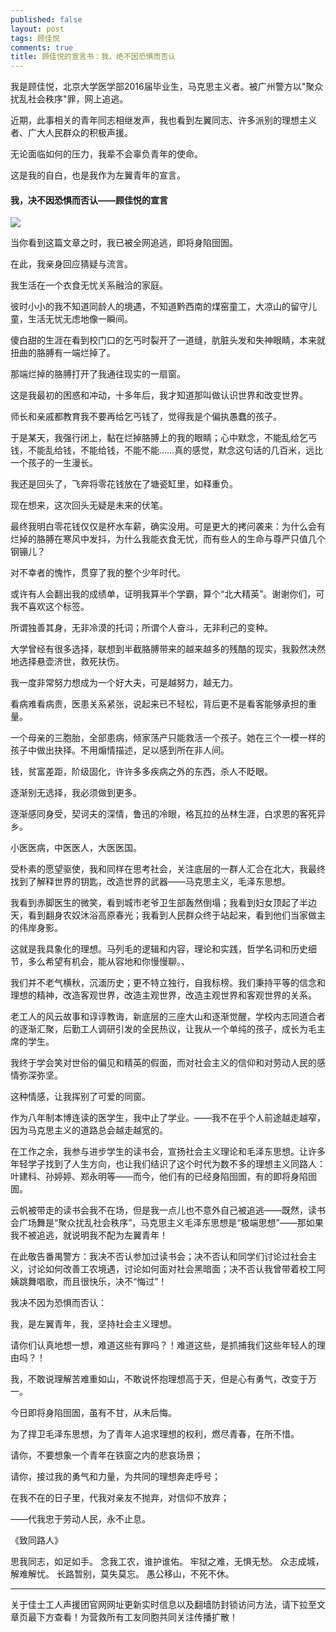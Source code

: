 ```yaml
---
published: false
layout: post
tags: 顾佳悦
comments: true
title: 顾佳悦的宣言书：我，绝不因恐惧而否认
---
```

我是顾佳悦，北京大学医学部2016届毕业生，马克思主义者。被广州警方以"聚众扰乱社会秩序"罪，网上追逃。
 
近期，此事相关的青年同志相继发声，我也看到左翼同志、许多派别的理想主义者、广大人民群众的积极声援。
 
无论面临如何的压力，我辈不会辜负青年的使命。
 
这是我的自白，也是我作为左翼青年的宣言。

#### 我，决不因恐惧而否认——顾佳悦的宣言

![](https://i.loli.net/2018/10/30/5bd80a9f26080.jpg)

当你看到这篇文章之时，我已被全网追逃，即将身陷囹圄。
 
在此，我亲身回应猜疑与流言。
 
我生活在一个衣食无忧关系融洽的家庭。
 
彼时小小的我不知道同龄人的境遇，不知道黔西南的煤窑童工，大凉山的留守儿童，生活无忧无虑地像一瞬间。
 
傻白甜的生涯在看到校门口的乞丐时裂开了一道缝，肮脏头发和失神眼睛，本来就扭曲的胳膊有一端烂掉了。
 
那端烂掉的胳膊打开了我通往现实的一扇窗。
 
这是我最初的困惑和冲动，十多年后，我才知道那叫做认识世界和改变世界。
 
师长和亲戚都教育我不要再给乞丐钱了，觉得我是个偏执愚蠢的孩子。
 
于是某天，我强行闭上，黏在烂掉胳膊上的我的眼睛；心中默念，不能乱给乞丐钱，不能乱给钱，不能给钱，不能不能……真的感觉，默念这句话的几百米，远比一个孩子的一生漫长。
 
我还是回头了，飞奔将零花钱放在了塘瓷缸里，如释重负。
 
现在想来，这次回头无疑是未来的伏笔。
 
最终我明白零花钱仅仅是杯水车薪，确实没用。可是更大的拷问袭来：为什么会有烂掉的胳膊在寒风中发抖，为什么我能衣食无忧，而有些人的生命与尊严只值几个钢镚儿？
 
对不幸者的愧怍，贯穿了我的整个少年时代。
 
或许有人会翻出我的成绩单，证明我算半个学霸，算个“北大精英”。谢谢你们，可我不喜欢这个标签。
 
所谓独善其身，无非冷漠的托词；所谓个人奋斗，无非利己的变种。
 
大学曾经有很多选择，联想到半截胳膊带来的越来越多的残酷的现实，我毅然决然地选择悬壶济世，救死扶伤。
 
我一度非常努力想成为一个好大夫，可是越努力，越无力。
 
看病难看病贵，医患关系紧张，说起来已不轻松，背后更不是看客能够承担的重量。

一个母亲的三胞胎，全部患病，倾家荡产只能救活一个孩子。她在三个一模一样的孩子中做出抉择。不用煽情描述，足以感到所在非人间。
 
钱，贫富差距，阶级固化，许许多多疾病之外的东西，杀人不眨眼。
 
逐渐别无选择，我必须做到更多。
 
逐渐感同身受，契诃夫的深情，鲁迅的冷眼，格瓦拉的丛林生涯，白求恩的客死异乡。

小医医病，中医医人，大医医国。
 
受朴素的愿望驱使，我和同样在思考社会，关注底层的一群人汇合在北大，我最终找到了解释世界的钥匙，改造世界的武器——马克思主义，毛泽东思想。
 
我看到赤脚医生的微笑，看到城市老爷卫生部轰然倒塌；我看到妇女顶起了半边天，看到翻身农奴沐浴高原春光；我看到人民群众终于站起来，看到他们当家做主的伟岸身影。
 
这就是我具象化的理想。马列毛的逻辑和内容，理论和实践，哲学名词和历史细节，多么希望有机会，能从容地和你慢慢聊。、
 
我们并不老气横秋，沉湎历史；更不特立独行，自我标榜。我们秉持平等的信念和理想的精神，改造客观世界，改造主观世界，改造主观世界和客观世界的关系。
 
老工人的风云故事和谆谆教诲，新底层的三座大山和逐渐觉醒，学校内志同道合者的逐渐汇聚，后勤工人调研引发的全民热议，让我从一个单纯的孩子，成长为毛主席的学生。
 
我终于学会笑对世俗的偏见和精英的假面，而对社会主义的信仰和对劳动人民的感情弥深弥坚。
 
这种情感，让我挥别了可爱的同窗。
 
作为八年制本博连读的医学生，我中止了学业。——我不在乎个人前途越走越窄，因为马克思主义的道路总会越走越宽的。
 
在工作之余，我参与进步学生的读书会，宣扬社会主义理论和毛泽东思想。让许多年轻学子找到了人生方向，也让我们结识了这个时代为数不多的理想主义同路人：叶建科、孙婷婷、郑永明等——而今，他们有的已经身陷囹圄，有的即将身陷囹圄。
 
云帆被带走的读书会我不在场，但是我一点儿也不意外自己被追逃——既然，读书会广场舞是“聚众扰乱社会秩序”，马克思主义毛泽东思想是“极端思想”——那如果我不被追逃，就说明我不配为左翼青年！
 
在此敬告番禺警方：我决不否认参加过读书会；决不否认和同学们讨论过社会主义，讨论如何改善工农境遇，讨论如何面对社会黑暗面；决不否认我曾带着校工阿姨跳舞唱歌，而且很快乐，决不“悔过”！
 
我决不因为恐惧而否认：
 
我，是左翼青年，我，坚持社会主义理想。
 
请你们认真地想一想，难道这些有罪吗？！难道这些，是抓捕我们这些年轻人的理由吗？！
 
我，不敢说理解苦难重如山，不敢说怀抱理想高于天，但是心有勇气，改变于万一。
 
今日即将身陷囹圄，虽有不甘，从未后悔。
 
为了捍卫毛泽东思想，为了青年人追求理想的权利，燃尽青春，在所不惜。
     
请你，不要想象一个青年在铁窗之内的悲哀场景；
 
请你，接过我的勇气和力量，为共同的理想奔走呼号；
 
在我不在的日子里，代我对亲友不抛弃，对信仰不放弃； 
 
——代我忠于劳动人民，永不止息。
 
《致同路人》
 
思我同志，如足如手。
念我工农，谁护谁佑。
牢狱之难，无惧无愁。
众志成城，解难解忧。
长路暂别，莫失莫忘。
愚公移山，不死不休。



---
关于佳士工人声援团官网网址更新实时信息以及翻墙防封锁访问方法，请下拉至文章页最下方查看！为营救所有工友同胞共同关注传播扩散！
